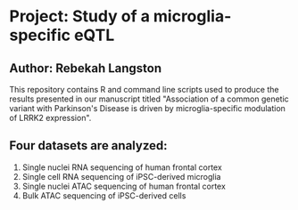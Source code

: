 # Project: Study of a microglia-specific eQTL
## Author: Rebekah Langston


This repository contains R and command line scripts used to produce the results presented in our manuscript titled "Association of a common genetic variant with Parkinson's Disease is driven by microglia-specific modulation of LRRK2 expression".

## Four datasets are analyzed:
1. Single nuclei RNA sequencing of human frontal cortex
1. Single cell RNA sequencing of iPSC-derived microglia
1. Single nuclei ATAC sequencing of human frontal cortex
1. Bulk ATAC sequencing of iPSC-derived cells
